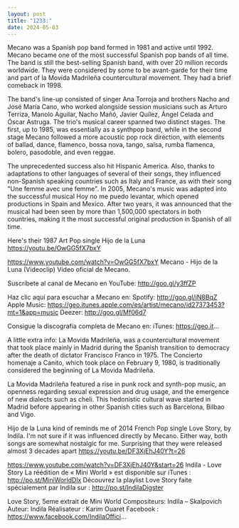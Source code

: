 ```yaml
---
layout: post
title: "1233:"
date: 2024-05-03
---
```


Mecano was a Spanish pop band formed in 1981 and active until 1992. Mecano became one of the most successful Spanish pop bands of all time. The band is still the best-selling Spanish band, with over 20 million records worldwide. They were considered by some to be avant-garde for their time and part of la Movida Madrileña countercultural movement. They had a brief comeback in 1998.

The band's line-up consisted of singer Ana Torroja and brothers Nacho and José María Cano, who worked alongside session musicians such as Arturo Terriza, Manolo Aguilar, Nacho Mañó, Javier Quílez, Ángel Celada and Óscar Astruga. The trio's musical career spanned two distinct stages. The first, up to 1985, was essentially as a synthpop band, while in the second stage Mecano followed a more acoustic pop rock direction, with elements of ballad, dance, flamenco, bossa nova, tango, salsa, rumba flamenca, bolero, pasodoble, and even reggae.

The unprecedented success also hit Hispanic America. Also, thanks to adaptations to other languages of several of their songs, they influenced non-Spanish speaking countries such as Italy and France, as with their song "Une femme avec une femme". In 2005, Mecano's music was adapted into the successful musical Hoy no me puedo levantar, which opened productions in Spain and Mexico. After two years, it was announced that the musical had been seen by more than 1,500,000 spectators in both countries, making it the most successful original production in Spanish of all time. 

Here's their 1987 Art Pop single Hijo de la Luna 
https://youtu.be/OwGG5fX7bxY

https://www.youtube.com/watch?v=OwGG5fX7bxY
Mecano - Hijo de la Luna (Videoclip)
Video oficial de Mecano. 

Suscríbete al canal de Mecano en YouTube: http://goo.gl/y3ffZP

Haz clic aquí para escuchar a Mecano en:
Spotify: http://goo.gl/iN8BqZ
Apple Music: https://geo.itunes.apple.com/es/artist/mecano/id27373453?mt=1&app=music
Deezer: http://goo.gl/Mf06d7


Consigue la discografía completa de Mecano en:
iTunes: https://geo.it...


A little extra info: La Movida Madrileña, was a countercultural movement that took place mainly in Madrid during the Spanish transition to democracy after the death of dictator Francisco Franco in 1975. The Concierto homenaje a Canito, which took place on February 9, 1980, is traditionally considered the beginning of La Movida Madrileña.

La Movida Madrileña featured a rise in punk rock and synth-pop music, an openness regarding sexual expression and drug usage, and the emergence of new dialects such as cheli. This hedonistic cultural wave started in Madrid before appearing in other Spanish cities such as Barcelona, Bilbao and Vigo.


Hijo de la Luna kind of reminds me of 2014 French Pop single Love Story, by Indila. I'm not sure if it was influenced directly by Mecano. Either way, both songs are somewhat nostalgic for me. Surprising that they were released almost 3 decades apart
https://youtu.be/DF3XjEhJ40Y?t=26

https://www.youtube.com/watch?v=DF3XjEhJ40Y&start=26
Indila - Love Story
La réédition de « Mini World » est disponible sur iTunes : http://po.st/MiniWorldDlx
Découvrez la playlist Love Story faite spécialement par Indila sur : http://po.st/IndilaDigster
 
Love Story, 5eme extrait de Mini World 
Compositeurs: Indila – Skalpovich
Auteur: Indila
Réalisateur : Karim Ouaret
Facebook : https://www.facebook.com/IndilaOffici...

